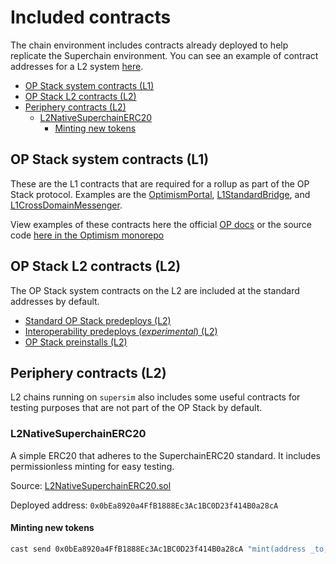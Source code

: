 <!-- omit in toc -->
# Included contracts

The chain environment includes contracts already deployed to help replicate the Superchain environment. You can see an example of contract addresses for a L2 system [here](/docs/src/chain-environment/network-details/op-chain-a.md).

- [OP Stack system contracts (L1)](#op-stack-system-contracts-l1)
- [OP Stack L2 contracts (L2)](#op-stack-l2-contracts-l2)
- [Periphery contracts (L2)](#periphery-contracts-l2)
  - [L2NativeSuperchainERC20](#l2nativesuperchainerc20)
    - [Minting new tokens](#minting-new-tokens)


## OP Stack system contracts (L1)

These are the L1 contracts that are required for a rollup as part of the OP Stack protocol. Examples are the [OptimismPortal](https://github.com/ethereum-optimism/optimism/blob/develop/packages/contracts-bedrock/src/L1/OptimismPortal.sol), [L1StandardBridge](https://github.com/ethereum-optimism/optimism/blob/develop/packages/contracts-bedrock/src/L1/L1StandardBridge.sol), and [L1CrossDomainMessenger](https://github.com/ethereum-optimism/optimism/blob/develop/packages/contracts-bedrock/src/L1/L1CrossDomainMessenger.sol).

View examples of these contracts here the official [OP docs](https://docs.optimism.io/chain/addresses#ethereum-l1) or the source code [here in the Optimism monorepo](https://github.com/ethereum-optimism/optimism/tree/develop/packages/contracts-bedrock/src/L1)

## OP Stack L2 contracts (L2)

The OP Stack system contracts on the L2 are included at the standard addresses by default.

- [Standard OP Stack predeploys (L2)](https://specs.optimism.io/protocol/predeploys.html)
- [Interoperability predeploys (*experimental*) (L2)](https://specs.optimism.io/interop/predeploys.html)
- [OP Stack preinstalls (L2)](https://specs.optimism.io/protocol/preinstalls.html)


## Periphery contracts (L2)

L2 chains running on `supersim` also includes some useful contracts for testing purposes that are not part of the OP Stack by default.

### L2NativeSuperchainERC20

A simple ERC20 that adheres to the SuperchainERC20 standard. It includes permissionless minting for easy testing.

Source: [L2NativeSuperchainERC20.sol](/contracts/src/L2NativeSuperchainERC20.sol)

Deployed address: `0x0bEa8920a4FfB1888Ec3Ac1BC0D23f414B0a28cA`

#### Minting new tokens

```bash
cast send 0x0bEa8920a4FfB1888Ec3Ac1BC0D23f414B0a28cA "mint(address _to, uint256 _amount)" $RECIPIENT_ADDRESS 1ether  --rpc-url $L2_RPC_URL
```

